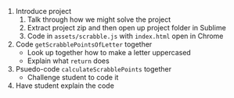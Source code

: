 
1. Introduce project
    1. Talk through how we might solve the project
    1. Extract project zip and then open up project folder in Sublime
    1. Code in `assets/scrabble.js` with `index.html` open in Chrome
1. Code `getScrabblePointsOfLetter` together
    * Look up together how to make a letter uppercased
    * Explain what `return` does
1. Psuedo-code `calculateScrabblePoints` together
    * Challenge student to code it
1. Have student explain the code
